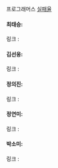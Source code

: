 프로그래머스 [실패율](https://school.programmers.co.kr/learn/courses/30/lessons/42889)<br>

#### 최태승: 
링크 :

#### 김선웅: 
링크 : 

#### 정의진:
링크 : 

#### 정연미: 
링크 : 

#### 박소미: 
링크 :
